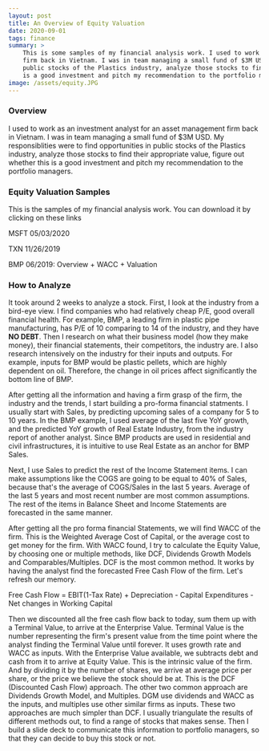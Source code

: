 ```yaml
---
layout: post
title: An Overview of Equity Valuation
date: 2020-09-01
tags: finance
summary: >
	This is some samples of my financial analysis work. I used to work as an investment analyst for an asset management
	firm back in Vietnam. I was in team managing a small fund of $3M USD. My responsiblities were to find opportunities in
	public stocks of the Plastics industry, analyze those stocks to find their appropriate value, figure out whether this
	is a good investment and pitch my recommendation to the portfolio managers.
image: /assets/equity.JPG
---
```

### Overview
I used to work as an investment analyst for an asset management firm back in Vietnam. I was in team managing a small fund of $3M USD. My responsiblities were to find opportunities in public stocks of the Plastics industry, analyze those stocks to find their appropriate value, figure out whether this is a good investment and pitch my recommendation to the portfolio managers. 

### Equity Valuation Samples
This is the samples of my financial analysis work. You can download it by clicking on these links

MSFT 05/03/2020

TXN 11/26/2019

BMP 06/2019: Overview + WACC + Valuation

### How to Analyze

It took around 2 weeks to analyze a stock. First, I look at the industry from a bird-eye view. I find companies who had relatively cheap P/E, good overall financial health. For example, BMP, a leading firm in plastic pipe manufacturing, has P/E of 10 comparing to 14 of the industry, and they have **NO DEBT**. Then I research on what  their business model (how they make money), their financial statements, their competitors, the industry are. I also research intensively on the industry for their inputs and outputs. For example, inputs for BMP would be plastic pellets, which are highly dependent on oil. Therefore, the change in oil prices affect significantly the bottom line of BMP. 

After getting all the information and having a firm grasp of the firm, the industry and the trends, I start building a pro-forma financial statments. I usually start with Sales, by predicting upcoming sales of a company for 5 to 10 years. In the BMP example, I used average of the last five YoY growth, and the predicted YoY growth of Real Estate Industry, from the industry report of another analyst. Since BMP products are used in residential and civil infrastructures, it is intuitive to use Real Estate as an anchor for BMP Sales. 

Next, I use Sales to predict the rest of the Income Statement items. I can make assumptions like the COGS are going to be equal to 40% of Sales, because that's the average of COGS/Sales in the last 5 years. Average of the last 5 years and most recent number are most common assumptions. The rest of the items in Balance Sheet and Income Statements are forecasted in the same manner. 

After getting all the pro forma financial Statements, we will find WACC of the firm. This is the Weighted Average Cost of Capital, or the average cost to get money for the firm. With WACC found, I try to calculate the Equity Value, by choosing one or multiple methods, like DCF, Dividends Growth Models and Comparables/Multiples. DCF is the most common method. It works by having the analyst find the forecasted Free Cash Flow of the firm. Let's refresh our memory. 

<div class="message">
  Free Cash Flow = EBIT(1-Tax Rate) + Depreciation - Capital Expenditures - Net changes in Working Capital 
</div>

Then we discounted all the free cash flow back to today, sum them up with a Terminal Value, to arrive at the Enterprise Value. Terminal Value is the number representing the firm's present value from the time point where the analyst finding the Terminal Value until forever. It uses growth rate and WACC as inputs. With the Enterprise Value available, we subtracts debt and cash from it to arrive at Equity Value. This is the intrinsic value of the firm. And by dividing it by the number of shares, we arrive at average price per share, or the price we believe the stock should be at. This is the DCF (Discounted Cash Flow) approach. The other two common approach are Dividends Growth Model, and Multiples. DGM use dividends and WACC as the inputs, and multiples use other similar firms as inputs. These two approaches are much simpler than DCF. I usually triangulate the results of different methods out, to find a range of stocks that makes sense. Then I build a slide deck to communicate this information to portfolio managers, so that they can decide to buy this stock or not. 
